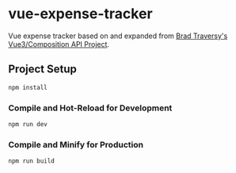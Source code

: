 # vue-expense-tracker

Vue expense tracker based on and expanded from [Brad Traversy's Vue3/Composition API Project](https://youtu.be/hNPwdOZ3qFU).

## Project Setup

```sh
npm install
```

### Compile and Hot-Reload for Development

```sh
npm run dev
```

### Compile and Minify for Production

```sh
npm run build
```
